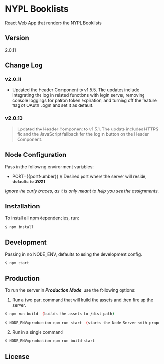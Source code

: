 # NYPL Booklists

React Web App that renders the NYPL Booklists.

## Version
2.0.11

## Change Log

### v2.0.11
- Updated the Header Component to v1.5.5. The updates include integrating the log in related functions with login server, removing console loggings for patron token expiration, and turning off the feature flag of OAuth Login and set it as default.

### v2.0.10
> Updated the Header Component to v1.5.1. The update includes HTTPS fix and the JavaScript fallback for the log in button on the Header Component.

## Node Configuration
Pass in the following environment variables:  

* PORT={{portNumber}} // Desired port where the server will reside, defaults to ***3001***

*Ignore the curly braces, as it is only meant to help you see the assignments.*  

## Installation
To install all npm dependencies, run:
```sh
$ npm install
```

## Development
Passing in no NODE_ENV, defaults to using the development config.
```sh
$ npm start
```

## Production
To run the server in ***Production Mode***, use the following options:

1) Run a two part command that will build the assets and then fire up the server.

```sh
$ npm run build  (builds the assets to /dist path)
```

```sh
$ NODE_ENV=production npm run start  (starts the Node Server with proper environment) 
```

2) Run in a single command
```sh
$ NODE_ENV=production npm run build-start
```


License
----
